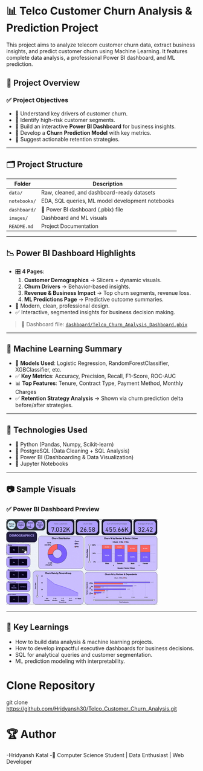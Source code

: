 # 📊 Telco Customer Churn Analysis & Prediction Project

This project aims to analyze telecom customer churn data, extract business insights, and predict customer churn using Machine Learning. It features complete data analysis, a professional Power BI dashboard, and ML prediction.

## 🚀 Project Overview

### ✅ **Project Objectives**
- 📌 Understand key drivers of customer churn.
- 📌 Identify high-risk customer segments.
- 📌 Build an interactive **Power BI Dashboard** for business insights.
- 📌 Develop a **Churn Prediction Model** with key metrics.
- 📌 Suggest actionable retention strategies.

---

## 🗂️ **Project Structure**

| Folder | Description |
|---------|-------------|
| `data/` | Raw, cleaned, and dashboard-ready datasets |
| `notebooks/` | EDA, SQL queries, ML model development notebooks |
| `dashboard/` | 📁 Power BI dashboard (.pbix) file |
| `images/` | Dashboard and ML visuals |
| `README.md` | Project Documentation |

---

## 📉 **Power BI Dashboard Highlights**
- 🎛️ **4 Pages**:
   1. **Customer Demographics** → Slicers + dynamic visuals.
   2. **Churn Drivers** → Behavior-based insights.
   3. **Revenue & Business Impact** → Top churn segments, revenue loss.
   4. **ML Predictions Page** → Predictive outcome summaries.
- 🎨 Modern, clean, professional design.
- ✅ Interactive, segmented insights for business decision making.

> 📎 Dashboard file: [`dashboard/Telco_Churn_Analysis_Dashboard.pbix`](dashboard/Telco_Churn_Analysis_Dashboard.pbix)

---

## 🤖 **Machine Learning Summary**
- 📌 **Models Used**: Logistic Regression, RandomForestClassifier, XGBClassifier, etc.
- ✅ **Key Metrics**: Accuracy, Precision, Recall, F1-Score, ROC-AUC
- 📊 **Top Features**: Tenure, Contract Type, Payment Method, Monthly Charges
- ✅ **Retention Strategy Analysis** → Shown via churn prediction delta before/after strategies.

---

## 📝 **Technologies Used**
- 📌 Python (Pandas, Numpy, Scikit-learn)
- 📌 PostgreSQL (Data Cleaning + SQL Analysis)
- 📌 Power BI (Dashboarding & Data Visualization)
- 📌 Jupyter Notebooks

---

## 📷 **Sample Visuals**
### ✅ Power BI Dashboard Preview
![Dashboard](dashboard/Telco_Churn_Analysis_Dashboard.gif)

---

## 🎁 **Key Learnings**
- How to build data analysis & machine learning projects.
- How to develop impactful executive dashboards for business decisions.
- SQL for analytical queries and customer segmentation.
- ML prediction modeling with interpretability.


# Clone Repository
git clone https://github.com/Hridyansh30/Telco_Customer_Churn_Analysis.git

# 🏆 Author
-Hridyansh Katal
-📌 Computer Science Student | Data Enthusiast | Web Developer
